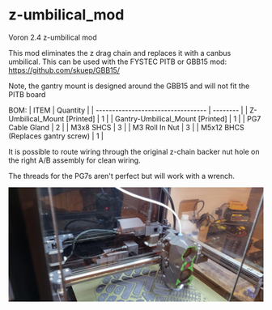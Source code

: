 # z-umbilical_mod
Voron 2.4 z-umbilical mod

This mod eliminates the z drag chain and replaces it with a canbus umbilical. This can be used with the FYSTEC PITB or GBB15 mod: https://github.com/skuep/GBB15/

Note, the gantry mount is designed around the GBB15 and will not fit the PITB board

BOM:
| ITEM                               | Quantity |
| ---------------------------------- | -------- |
| Z-Umbilical_Mount [Printed]        | 1        |
| Gantry-Umbilical_Mount [Printed]   | 1        |
| PG7 Cable Gland                    | 2        |
| M3x8 SHCS                          | 3        |
| M3 Roll In Nut                     | 3        |
| M5x12 BHCS (Replaces gantry screw) | 1        |

It is possible to route wiring through the original z-chain backer nut hole on the right A/B assembly for clean wiring.

The threads for the PG7s aren't perfect but will work with a wrench.

![Gantry Image](images/gantry_image.jpg?raw=true "Gantry Image")
